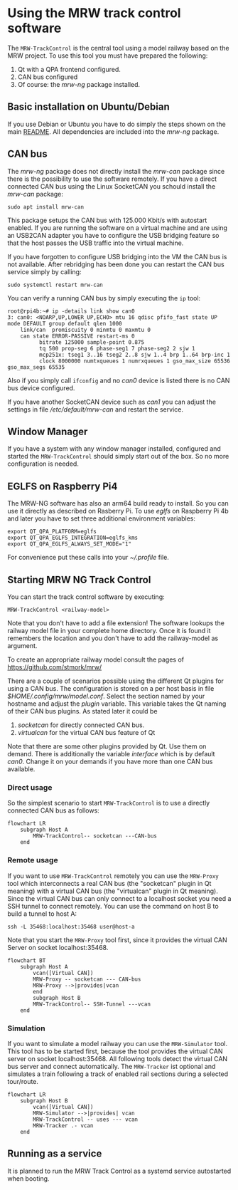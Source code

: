 # Using the MRW track control software
The <code>MRW-TrackControl</code> is the central tool using a model railway based on the MRW project. To use this tool you must have prepared the following:
1. Qt with a QPA frontend configured.
2. CAN bus configured
3. Of course: the *mrw-ng* package installed.

## Basic installation on Ubuntu/Debian
If you use Debian or Ubuntu you have to do simply the steps shown on the main [README](../README.md). All dependencies are included into the *mrw-ng* package.

## CAN bus
The *mrw-ng* package does not directly install the *mrw-can* package since there is the possibility to use the software remotely. If you have a direct connected CAN bus using the Linux SocketCAN you schould install the *mrw-can* package:
```
sudo apt install mrw-can
```
This package setups the CAN bus with 125.000 Kbit/s with autostart enabled. If you are running the software on a virtual machine and are using an USB2CAN adapter you have to configure the USB bridging feature
so that the host passes the USB traffic into the virtual machine.

If you have forgotten to configure USB bridging into the VM the CAN bus is not available. After rebridging has been done you can restart the CAN bus service simply by calling:
```
sudo systemctl restart mrw-can
```
You can verify a running CAN bus by simply executing the <code>ip</code> tool:
```
root@rpi4b:~# ip -details link show can0
3: can0: <NOARP,UP,LOWER_UP,ECHO> mtu 16 qdisc pfifo_fast state UP mode DEFAULT group default qlen 1000
    link/can  promiscuity 0 minmtu 0 maxmtu 0
    can state ERROR-PASSIVE restart-ms 0
          bitrate 125000 sample-point 0.875
          tq 500 prop-seg 6 phase-seg1 7 phase-seg2 2 sjw 1
          mcp251x: tseg1 3..16 tseg2 2..8 sjw 1..4 brp 1..64 brp-inc 1
          clock 8000000 numtxqueues 1 numrxqueues 1 gso_max_size 65536 gso_max_segs 65535
```
Also if you simply call <code>ifconfig</code> and no *can0* device is listed there is no CAN bus device configured.

If you have another SocketCAN device such as *can1* you can adjust the settings in file */etc/default/mrw-can* and restart the service.

## Window Manager
If you have a system with any window manager installed, configured and started the <code>MRW-TrackControl</code> should simply start out of the box. So no more configuration is needed.

## EGLFS on Raspberry Pi4
The MRW-NG software has also an arm64 build ready to install. So you can use it directly as described on Rasberry Pi. To use *eglfs* on Raspberry Pi 4b and later you have to set three additional environment variables:
```
export QT_QPA_PLATFORM=eglfs
export QT_QPA_EGLFS_INTEGRATION=eglfs_kms
export QT_QPA_EGLFS_ALWAYS_SET_MODE="1"
```
For convenience put these calls into your *~/.profile* file.

## Starting MRW NG Track Control
You can start the track control software by executing:
```
MRW-TrackControl <railway-model>
```
Note that you don't have to add a file extension! The software lookups the
railway model file in your complete home directory. Once it is found it
remembers the location and you don't have to add the railway-model as
argument.

To create an appropriate railway model consult the pages of https://github.com/stmork/mrw/

There are a couple of scenarios possible using the different Qt plugins for using a CAN bus. The configuration is stored on a per host basis in file *$HOME/.config/mrw/model.conf*. Select the section named by your hostname and adjust the *plugin* variable. This variable takes the Qt naming of their CAN bus plugins. As stated later it could be
1. *socketcan* for directly connected CAN bus.
2. *virtualcan* for the virtual CAN bus feature of Qt

Note that there are some other plugins provided by Qt. Use them on demand.
There is additionally the variable *interface* which is by default *can0*. Change it on your demands if you have more than one CAN bus available.

### Direct usage

So the simplest scenario to start <code>MRW-TrackControl</code> is to use a directly connected CAN bus as follows:

```mermaid
flowchart LR
	subgraph Host A
		MRW-TrackControl-- socketcan ---CAN-bus
	end
```

### Remote usage

If you want to use <code>MRW-TrackControl</code> remotely you can use the <code>MRW-Proxy</code> tool which interconnects a real CAN bus (the "socketcan" plugin in Qt meaning) with a virtual CAN bus (the "virtualcan" plugin in Qt meaning). Since the virtual CAN bus can only connect to a localhost socket you need a SSH tunnel to connect remotely. You can use the command on host B to build a tunnel to host A:

```
ssh -L 35468:localhost:35468 user@host-a
```

Note that you start the <code>MRW-Proxy</code> tool first, since it provides the virtual CAN Server on socket localhost:35468.

```mermaid
flowchart BT
	subgraph Host A
		vcan([Virtual CAN])
		MRW-Proxy -- socketcan --- CAN-bus
		MRW-Proxy -->|provides|vcan
		end
		subgraph Host B
		MRW-TrackControl-- SSH-Tunnel ---vcan
	end
```

### Simulation

If you want to simulate a model railway you can use the <code>MRW-Simulator</code> tool. This tool has to be started first, because the tool provides the virtual CAN server on socket  localhost:35468. All following tools detect the virtual CAN bus server and connect automatically. The <code>MRW-Tracker</code> ist optional and simulates a train following a track of enabled rail sections during a selected tour/route.

```mermaid
flowchart LR
	subgraph Host B
		vcan([Virtual CAN])
		MRW-Simulator -->|provides| vcan
		MRW-TrackControl -- uses --- vcan
		MRW-Tracker .- vcan
	end
```

## Running as a service
It is planned to run the MRW Track Control as a systemd service autostarted when booting.
